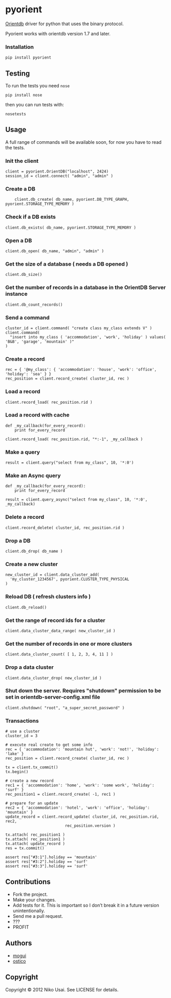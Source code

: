 # pyorient

[Orientdb](http://www.orientechnologies.com/) driver for python that uses the binary protocol.

Pyorient works with orientdb version 1.7 and later.


### Installation

	pip install pyorient


## Testing

To run the tests you need `nose`

	pip install nose
	
then you can run tests with:

	nosetests 


## Usage

A full range of commands will be available soon, for now you have to read the tests.

### Init the client

	client = pyorient.OrientDB("localhost", 2424)
    session_id = client.connect( "admin", "admin" )
    
### Create a DB
        client.db_create( db_name, pyorient.DB_TYPE_GRAPH, pyorient.STORAGE_TYPE_MEMORY )

### Check if a DB exists
	client.db_exists( db_name, pyorient.STORAGE_TYPE_MEMORY )

### Open a DB
	client.db_open( db_name, "admin", "admin" )

### Get the size of a database ( needs a DB opened )
	client.db_size()

### Get the number of records in a database in the OrientDB Server instance
	client.db_count_records()

### Send a command
	cluster_id = client.command( "create class my_class extends V" )
	client.command( 
	  "insert into my_class ( 'accommodation', 'work', 'holiday' ) values( 'B&B', 'garage', 'mountain' )"
	)

### Create a record
	rec = { '@my_class': { 'accommodation': 'house', 'work': 'office', 'holiday': 'sea' } }
	rec_position = client.record_create( cluster_id, rec )

### Load a record
	client.record_load( rec_position.rid )

### Load a record with cache
	def _my_callback(for_every_record):
		print for_every_record

	client.record_load( rec_position.rid, "*:-1", _my_callback )

### Make a query
	result = client.query("select from my_class", 10, '*:0')

### Make an Async query
	def _my_callback(for_every_record):
		print for_every_record

	result = client.query_async("select from my_class", 10, '*:0', _my_callback)

### Delete a record
	client.record_delete( cluster_id, rec_position.rid )

### Drop a DB
	client.db_drop( db_name )

### Create a new cluster
	new_cluster_id = client.data_cluster_add(
	  'my_cluster_1234567', pyorient.CLUSTER_TYPE_PHYSICAL
	)

### Reload DB ( refresh clusters info )
	client.db_reload()

### Get the range of record ids for a cluster
	client.data_cluster_data_range( new_cluster_id )

### Get the number of records in one or more clusters
	client.data_cluster_count( [ 1, 2, 3, 4, 11 ] )

### Drop a data cluster
	client.data_cluster_drop( new_cluster_id )

### Shut down the server. Requires "shutdown" permission to be set in orientdb-server-config.xml file
	client.shutdown( "root", "a_super_secret_password" )

### Transactions

	# use a cluster
	cluster_id = 3

	# execute real create to get some info
	rec = { 'accommodation': 'mountain hut', 'work': 'not!', 'holiday': 'lake' }
	rec_position = client.record_create( cluster_id, rec )
	
	tx = client.tx_commit()
	tx.begin()
	
	# create a new record
	rec1 = { 'accommodation': 'home', 'work': 'some work', 'holiday': 'surf' }
	rec_position1 = client.record_create( -1, rec1 )
	
	# prepare for an update
	rec2 = { 'accommodation': 'hotel', 'work': 'office', 'holiday': 'mountain' }
	update_record = client.record_update( cluster_id, rec_position.rid, rec2,
	                          rec_position.version )

	tx.attach( rec_position1 )
	tx.attach( rec_position1 )
	tx.attach( update_record )
	res = tx.commit()

	assert res["#3:1"].holiday == 'mountain'
	assert res["#3:2"].holiday == 'surf'
	assert res["#3:3"].holiday == 'surf'

## Contributions

- Fork the project.
- Make your changes.
- Add tests for it. This is important so I don’t break it in a future version unintentionally.
- Send me a pull request.
- ???
- PROFIT

## Authors
- [mogui](https://github.com/mogui/)
- [ostico](https://github.com/ostico/)

## Copyright

Copyright © 2012 Niko Usai. See LICENSE for details.
